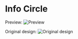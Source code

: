 # Info Circle

Preview:
![Preview](https://i.imgur.com/z553awX.png)

Original design:
![Original design](https://i.imgur.com/t1WpoH0.png)
